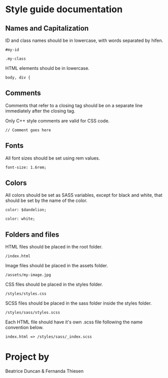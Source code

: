 # Style guide documentation

## Names and Capitalization

ID and class names should be in lowercase, with words separated by hifen.

```
#my-id
```
```
.my-class
```

HTML elements should be in lowercase.

```
body, div {
```
## Comments

Comments that refer to a closing tag should be on a separate line immediately after the closing tag.

Only C++ style comments are valid for CSS code.

```
// Comment goes here
```
## Fonts

All font sizes should be set using rem values.

```
font-size: 1.6rem;
```

## Colors

All colors should be set as SASS variables, except for black and white, that should be set by the name of the color.

```
color: $dandelion;
```
```
color: white;
```

## Folders and files

HTML files should be placed in the root folder.

```
/index.html
```

Image files should be placed in the assets folder.

```
/assets/my-image.jpg
```

CSS files should be placed in the styles folder.

```
/styles/styles.css
```

SCSS files should be placed in the sass folder inside the styles folder.

```
/styles/sass/styles.scss
```

Each HTML file should have it's own .scss file following the name convention below.

```
index.html => /styles/sass/_index.scss
```

# Project by

Beatrice Duncan & Fernanda Thiesen